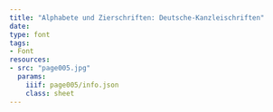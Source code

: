 ```yaml
---
title: "Alphabete und Zierschriften: Deutsche-Kanzleischriften"
date:
type: font
tags:
- Font
resources:
- src: "page005.jpg"
  params:
    iiif: page005/info.json
    class: sheet
---
```

